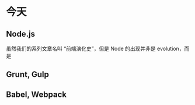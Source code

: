 # 今天

## Node.js

虽然我们的系列文章名叫 “前端演化史”，但是 Node 的出现并非是 evolution，而是

## Grunt, Gulp

## Babel, Webpack
